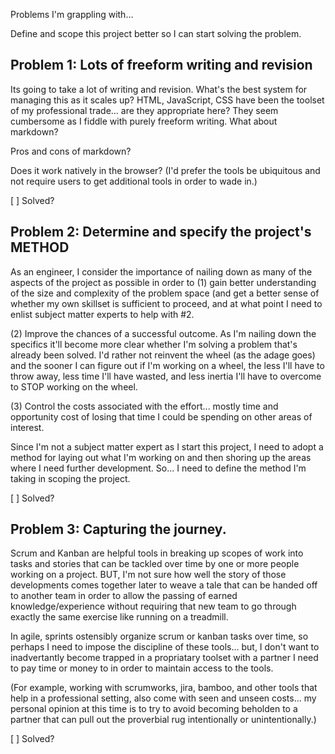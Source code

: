 Problems I'm grappling with...

Define and scope this project better so I can start solving the problem.

## Problem 1: Lots of freeform writing and revision

Its going to take a lot of writing and revision. What's the best system for managing this as it scales up?
HTML, JavaScript, CSS have been the toolset of my professional trade... are they appropriate here?
They seem cumbersome as I fiddle with purely freeform writing.
What about markdown?

Pros and cons of markdown?

Does it work natively in the browser? (I'd prefer the tools be ubiquitous and not require users to get additional tools in order to wade in.)

[ ] Solved?

## Problem 2: Determine and specify the project's METHOD

As an engineer, I consider the importance of nailing down as many of the aspects of the project as possible in order to (1) gain better understanding of the size and complexity of the problem space (and get a better sense of whether my own skillset is sufficient to proceed, and at what point I need to enlist subject matter experts to help with #2.  

(2) Improve the chances of a successful outcome. As I'm nailing down the specifics it'll become more clear whether I'm solving a problem that's already been solved. I'd rather not reinvent the wheel (as the adage goes) and the sooner I can figure out if I'm working on a wheel, the less I'll have to throw away, less time I'll have wasted, and less inertia I'll have to overcome to STOP working on the wheel.

(3) Control the costs associated with the effort... mostly time and opportunity cost of losing that time I could be spending on other areas of interest.

Since I'm not a subject matter expert as I start this project, I need to adopt a method for laying out what I'm working on and then shoring up the areas where I need further development. So... I need to define the method I'm taking in scoping the project.

[ ] Solved?

## Problem 3: Capturing the journey. 

Scrum and Kanban are helpful tools in breaking up scopes of work into tasks and stories that can be tackled over time by one or more people working on a project. BUT, I'm not sure how well the story of those developments comes together later to weave a tale that can be handed off to another team in order to allow the passing of earned knowledge/experience without requiring that new team to go through exactly the same exercise like running on a treadmill. 

In agile, sprints ostensibly organize scrum or kanban tasks over time, so perhaps I need to impose the discipline of these tools... but, I don't want to inadvertantly become trapped in a propriatary toolset with a partner I need to pay time or money to in order to maintain access to the tools. 

(For example, working with scrumworks, jira, bamboo, and other tools that help in a professional setting, also come with seen and unseen costs... my personal opinion at this time is to try to avoid becoming beholden to a partner that can pull out the proverbial rug intentionally or unintentionally.)

[ ] Solved?

